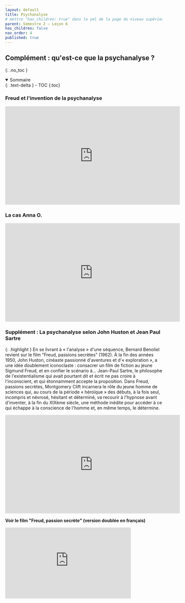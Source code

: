```yaml
---
layout: default
title: Psychanalyse
# mettre "has_children: true" dans le yml de la page du niveau supérieur
parent: Semestre 2 – Leçon 6
has_children: false
nav_order: 4
published: true
---
```

## Complément : qu'est-ce que la psychanalyse ?
{: .no_toc }

<details open markdown="block">
  <summary>
    Sommaire
  </summary>
  {: .text-delta }
- TOC
{:toc}
</details>

### Freud et l'invention de la psychanalyse

<iframe width="560" height="315" src="https://www.youtube.com/embed/jWsP4g6yekU?si=R0PS9oasNGLBUNVj" title="YouTube video player" frameborder="0" allow="accelerometer; autoplay; clipboard-write; encrypted-media; gyroscope; picture-in-picture; web-share" referrerpolicy="strict-origin-when-cross-origin" allowfullscreen></iframe>

### La cas Anna O.

<iframe width="560" height="315" src="https://www.youtube.com/embed/ssN-4DVd_bM?si=rM_PkTVJPS2Cttvn" title="YouTube video player" frameborder="0" allow="accelerometer; autoplay; clipboard-write; encrypted-media; gyroscope; picture-in-picture; web-share" referrerpolicy="strict-origin-when-cross-origin" allowfullscreen></iframe>

### Supplément : La psychanalyse selon John Huston et Jean Paul Sartre

{: .highlight }
En se livrant à « l'analyse » d'une séquence, Bernard Benoliel revient sur le film "Freud, passions secrètes" (1962). À la fin des années 1950, John Huston, cinéaste passionné d'aventures et d'« exploration », a une idée doublement iconoclaste : consacrer un film de fiction au jeune Sigmund Freud, et en confier le scénario à... Jean-Paul Sartre, le philosophe de l'existentialisme qui avait pourtant dit et écrit ne pas croire à l'inconscient, et qui étonnamment accepte la proposition. Dans Freud, passions secrètes, Montgomery Clift incarnera le rôle du jeune homme de sciences qui, au cours de la période « héroïque » des débuts, à la fois seul, incompris et névrosé, hésitant et déterminé, va recourir à l'hypnose avant d'inventer, à la fin du XIXème siècle, une méthode inédite pour accéder à ce qui échappe à la conscience de l'homme et, en même temps, le détermine.

<iframe width="560" height="315" src="https://www.youtube.com/embed/5djVTdZaQp8?si=OoMH8nzDhWc5qtug" title="YouTube video player" frameborder="0" allow="accelerometer; autoplay; clipboard-write; encrypted-media; gyroscope; picture-in-picture; web-share" referrerpolicy="strict-origin-when-cross-origin" allowfullscreen></iframe>  

  

**Voir le film "Freud, passion secrète" (version doublée en français)**  

<div style="position:relative;padding-bottom:56.25%;height:0;overflow:hidden;"> <iframe style="width:80%;height:80%;position:absolute;left:0px;top:0px;overflow:hidden" frameborder="0" type="text/html" src="https://www.dailymotion.com/embed/video/xssabw" width="80%" height="80%" allowfullscreen title="Dailymotion Video Player" > </iframe> </div>